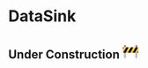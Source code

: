 # DataSink

## Under Construction <img src="../../assets/construction.png" alt="drawing" width="30"/>
